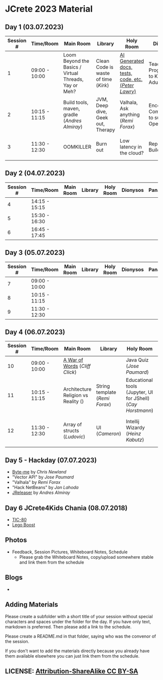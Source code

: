 # JCrete 2023 Material

## Day 1 (03.07.2023)

| Session # | Time/Room      | Main Room                                             | Library                              | Holy Room                                                              | Dionysos                                     | Panas                                                                                  | 
| --------- |----------------|-------------------------------------------------------|--------------------------------------|------------------------------------------------------------------------|----------------------------------------------|----------------------------------------------------------------------------------------|
| 1 | 09:00 - 10:00  | Loom Beyond the Basics / Virtual Threads, Yay or Meh? | Clean Code is waste of time (_Kirk_) | [AI Generated docs, tests, code, etc. (_Peter Lawry_)](Day1/Session1/) | Teaching Programming to Kids and Adults      | Tools! What's messing?                                                                 |
| 2 | 10:15 - 11:15  | Build tools, maven, gradle (_Andres Almiray_)         | JVM, Deep dive, Geek out, Therapy    | Valhala, Ask anything  (_Remi Forax_)                                  | Encouraging Companies to support Open Source | WASM                                                                                   |
| 3 | 11:30 - 12:30  | OOMKILLER                                             | Burn out                             | Low latency in the cloud?                                              | Reproducible Builds                          | [Developer Productivity](Day1/Session3/Developer-Productivity/) (_Sebastian Daschner_) |

## Day 2 (04.07.2023)

| Session # | Time/Room | Main Room  | Library | Holy Room  | Dionysos   | Panas | 
|-----------| --------- | ---------- |---------| -----------| ---------- | ----- |
| 4         | 14:15 - 15:15| |         |  |  |  |  |   
| 5         | 15:30 - 16:30| |         |  |  |  |  |   
| 6         | 16:45 - 17:45| |         |  |  |  |  |  

## Day 3 (05.07.2023)

| Session # | Time/Room    | Main Room  | Library   | Holy Room  | Dionysos   | Panas | 
|-----------| ------------ | ---------- | -------   | ---------- | ---------- | ----- |
| 7         | 09:00 - 10:00|  |  |  |  |  |  |  
| 8         | 10:15 - 11:15|  |  |  |  |  |  |    
| 9         | 11:30 - 12:30|  |  |  |  |  |  |    


## Day 4 (06.07.2023)

| Session # | Time/Room    | Main Room                                                                                             | Library                          | Holy Room                                                    | Dionysos                        | Panas                                   | 
|-----------| -------------|-------------------------------------------------------------------------------------------------------|----------------------------------|--------------------------------------------------------------|---------------------------------|-----------------------------------------| 
| 10        | 09:00 - 10:00| [A War of Words](https://www.dropbox.com/s/31volgckb2k8nuw/2019_AWarOfWords.pdf?dl=0) (_Cliff Click_) |                                  | Java Quiz (_Jose Paumard_)                                   |                                 |                                         |       
| 11        | 10:15 - 11:15| Architecture Religion vs Reality ()                                                                   | String template (_Remi Forax_)   | Educational tools (Jupyter, UI for JShell) (_Cay Horstmann_) | Containers Deep Dive (_Alvaro_) | Ecstasy ()                              |        
| 12        | 11:30 - 12:30| Array of structs (_Ludovic_)                                                                          | UI (_Cameron_)                   | Intellij Wizardy (_Heinz Kabutz_)                            |                                 | Learning a (spoken) language (_Polina_) | 

## Day 5 - Hackday (07.07.2023)

* [Byte-me](https://byte-me.dev/) by _Chris Newland_
* "Vector API" by _Jose Paumard_
* "Valhala" by _Remi Forax_
* "Hack NetBeans" by _Jan Lahoda_
* [JReleaser](https://jreleaser.org/) by _Andres Almiray_

## Day 6 JCrete4Kids Chania (08.07.2018)
* [TIC-80](JCrete4Kids/TIC-80/)
* [Lego Boost](JCrete4Kids/LegoBoost/)

## Photos

* Feedback, Session Pictures, Whiteboard Notes, Schedule
    * Please grab the Whiteboard Notes, copy/upload somewhere stable and link them from the schedule

## Blogs

* 


## Adding Materials

Please create a subfolder with a short title of your session without special characters and spaces under the folder for the day. If you have only text, markdown is preferred. Then please add a link to the schedule.

Please create a README.md in that folder, saying who was the convenor of the session.

If you don't want to add the materials directly because you already have them available elsewhere you can just link them from the schedule.

## LICENSE:  [Attribution-ShareAlike CC BY-SA](https://creativecommons.org/licenses/)
